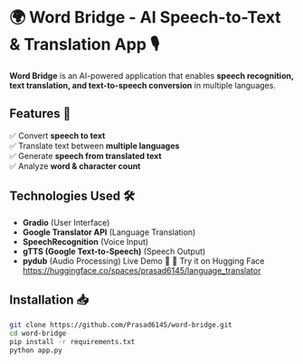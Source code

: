 # 🌍 Word Bridge - AI Speech-to-Text & Translation App 🎙️

**Word Bridge** is an AI-powered application that enables **speech recognition, text translation, and text-to-speech conversion** in multiple languages.

## Features 🚀
✅ Convert **speech to text**  
✅ Translate text between **multiple languages**  
✅ Generate **speech from translated text**  
✅ Analyze **word & character count**  

## Technologies Used 🛠️
- **Gradio** (User Interface)
- **Google Translator API** (Language Translation)
- **SpeechRecognition** (Voice Input)
- **gTTS (Google Text-to-Speech)** (Speech Output)
- **pydub** (Audio Processing)
Live Demo 🚀
🔗 Try it on Hugging Face
https://huggingface.co/spaces/prasad6145/language_translator

## Installation 📥
```bash
git clone https://github.com/Prasad6145/word-bridge.git
cd word-bridge
pip install -r requirements.txt
python app.py
